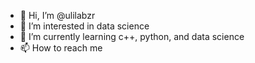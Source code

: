 - 👋 Hi, I’m @ulilabzr
- 👀 I’m interested in data science
- 🌱 I’m currently learning c++, python, and data science
- 📫 How to reach me 

<!---
ulilabzr/ulilabzr is a ✨ special ✨ repository because its `README.md` (this file) appears on your GitHub profile.
You can click the Preview link to take a look at your changes.
--->
